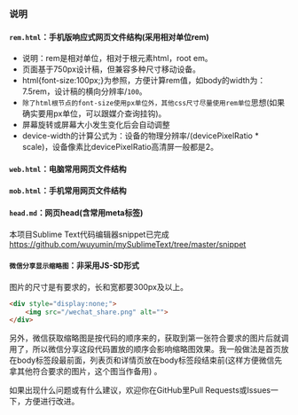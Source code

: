 ### 说明  
  
#### `rem.html`：手机版响应式网页文件结构(采用相对单位rem)  
* 说明：rem是相对单位，相对于根元素html，root em。  
* 页面基于750px设计稿，但兼容多种尺寸移动设备。  
* html{font-size:100px;}为参照，方便计算rem值，如body的width为：7.5rem，设计稿的横向分辨率/`100`。  
* `除了html根节点的font-size使用px单位外，其他css尺寸尽量使用rem单位`思想(如果确实要用px单位，可以跟媒介查询挂钩)。  
* 屏幕旋转或屏幕大小发生变化后会自动调整  
* device-width的计算公式为：设备的物理分辨率/(devicePixelRatio * scale)，设备像素比devicePixelRatio高清屏一般都是2。  
  
#### `web.html`：电脑常用网页文件结构  
  
#### `mob.html`：手机常用网页文件结构  
  
#### `head.md`：网页head(含常用meta标签)  
  
本项目Sublime Text代码编辑器snippet已完成 https://github.com/wuyumin/mySublimeText/tree/master/snippet  
  
#### `微信分享显示缩略图`：非采用JS-SD形式  
图片的尺寸是有要求的，长和宽都要300px及以上。  
```html
<div style="display:none;">
	<img src="/wechat_share.png" alt="">
</div>
```
另外，微信获取缩略图是按代码的顺序来的，获取到第一张符合要求的图片后就调用了，所以微信分享这段代码置放的顺序会影响缩略图效果。我一般做法是首页放在body标签段最前面，列表页和详情页放在body标签段结束前(这样方便微信先拿其他符合要求的图片，这个图当作备用) 。  
  
如果出现什么问题或有什么建议，欢迎你在GitHub里Pull Requests或Issues一下，方便进行改进。  
